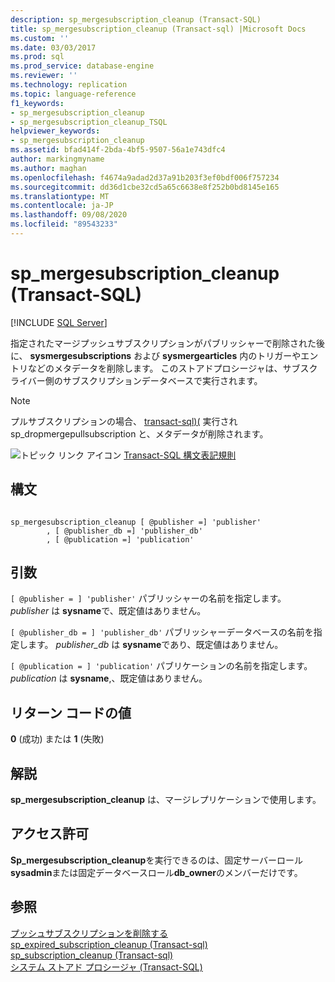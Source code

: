 ```yaml
---
description: sp_mergesubscription_cleanup (Transact-SQL)
title: sp_mergesubscription_cleanup (Transact-sql) |Microsoft Docs
ms.custom: ''
ms.date: 03/03/2017
ms.prod: sql
ms.prod_service: database-engine
ms.reviewer: ''
ms.technology: replication
ms.topic: language-reference
f1_keywords:
- sp_mergesubscription_cleanup
- sp_mergesubscription_cleanup_TSQL
helpviewer_keywords:
- sp_mergesubscription_cleanup
ms.assetid: bfad414f-2bda-4bf5-9507-56a1e743dfc4
author: markingmyname
ms.author: maghan
ms.openlocfilehash: f4674a9adad2d37a91b203f3ef0bdf006f757234
ms.sourcegitcommit: dd36d1cbe32cd5a65c6638e8f252b0bd8145e165
ms.translationtype: MT
ms.contentlocale: ja-JP
ms.lasthandoff: 09/08/2020
ms.locfileid: "89543233"
---
```

# <a name="sp_mergesubscription_cleanup-transact-sql"></a>sp_mergesubscription_cleanup (Transact-SQL)
[!INCLUDE [SQL Server](../../includes/applies-to-version/sqlserver.md)]

  指定されたマージプッシュサブスクリプションがパブリッシャーで削除された後に、 **sysmergesubscriptions** および **sysmergearticles** 内のトリガーやエントリなどのメタデータを削除します。 このストアドプロシージャは、サブスクライバー側のサブスクリプションデータベースで実行されます。  
  
> [!NOTE]  
>  プルサブスクリプションの場合、 [transact-sql&#41;&#40;](../../relational-databases/system-stored-procedures/sp-dropmergepullsubscription-transact-sql.md) 実行され sp_dropmergepullsubscription と、メタデータが削除されます。  
  
 ![トピック リンク アイコン](../../database-engine/configure-windows/media/topic-link.gif "トピック リンク アイコン") [Transact-SQL 構文表記規則](../../t-sql/language-elements/transact-sql-syntax-conventions-transact-sql.md)  
  
## <a name="syntax"></a>構文  
  
```  
  
sp_mergesubscription_cleanup [ @publisher =] 'publisher'  
        , [ @publisher_db =] 'publisher_db'  
        , [ @publication =] 'publication'  
```  
  
## <a name="arguments"></a>引数  
`[ @publisher = ] 'publisher'` パブリッシャーの名前を指定します。 *publisher* は **sysname**で、既定値はありません。  
  
`[ @publisher_db = ] 'publisher_db'` パブリッシャーデータベースの名前を指定します。 *publisher_db* は **sysname**であり、既定値はありません。  
  
`[ @publication = ] 'publication'` パブリケーションの名前を指定します。 *publication* は **sysname**,、既定値はありません。  
  
## <a name="return-code-values"></a>リターン コードの値  
 **0** (成功) または **1** (失敗)  
  
## <a name="remarks"></a>解説  
 **sp_mergesubscription_cleanup** は、マージレプリケーションで使用します。  
  
## <a name="permissions"></a>アクセス許可  
 **Sp_mergesubscription_cleanup**を実行できるのは、固定サーバーロール**sysadmin**または固定データベースロール**db_owner**のメンバーだけです。  
  
## <a name="see-also"></a>参照  
 [プッシュサブスクリプションを削除する](../../relational-databases/replication/delete-a-push-subscription.md)   
 [sp_expired_subscription_cleanup &#40;Transact-sql&#41;](../../relational-databases/system-stored-procedures/sp-expired-subscription-cleanup-transact-sql.md)   
 [sp_subscription_cleanup &#40;Transact-sql&#41;](../../relational-databases/system-stored-procedures/sp-subscription-cleanup-transact-sql.md)   
 [システム ストアド プロシージャ &#40;Transact-SQL&#41;](../../relational-databases/system-stored-procedures/system-stored-procedures-transact-sql.md)  
  
  
